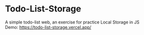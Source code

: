 # Todo-List-Storage
 A simple todo-list web, an exercise for practice Local Storage in JS
 <br >
 Demo: https://todo-list-storage.vercel.app/
